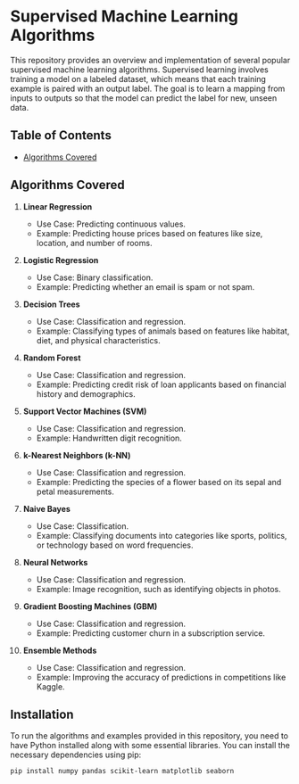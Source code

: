 # Supervised Machine Learning Algorithms

This repository provides an overview and implementation of several popular supervised machine learning algorithms. Supervised learning involves training a model on a labeled dataset, which means that each training example is paired with an output label. The goal is to learn a mapping from inputs to outputs so that the model can predict the label for new, unseen data.

## Table of Contents

- [Algorithms Covered](#algorithms-covered)

## Algorithms Covered

1. **Linear Regression**
   - Use Case: Predicting continuous values.
   - Example: Predicting house prices based on features like size, location, and number of rooms.

2. **Logistic Regression**
   - Use Case: Binary classification.
   - Example: Predicting whether an email is spam or not spam.

3. **Decision Trees**
   - Use Case: Classification and regression.
   - Example: Classifying types of animals based on features like habitat, diet, and physical characteristics.

4. **Random Forest**
   - Use Case: Classification and regression.
   - Example: Predicting credit risk of loan applicants based on financial history and demographics.

5. **Support Vector Machines (SVM)**
   - Use Case: Classification and regression.
   - Example: Handwritten digit recognition.

6. **k-Nearest Neighbors (k-NN)**
   - Use Case: Classification and regression.
   - Example: Predicting the species of a flower based on its sepal and petal measurements.

7. **Naive Bayes**
   - Use Case: Classification.
   - Example: Classifying documents into categories like sports, politics, or technology based on word frequencies.

8. **Neural Networks**
   - Use Case: Classification and regression.
   - Example: Image recognition, such as identifying objects in photos.

9. **Gradient Boosting Machines (GBM)**
   - Use Case: Classification and regression.
   - Example: Predicting customer churn in a subscription service.

10. **Ensemble Methods**
    - Use Case: Classification and regression.
    - Example: Improving the accuracy of predictions in competitions like Kaggle.
  

## Installation

To run the algorithms and examples provided in this repository, you need to have Python installed along with some essential libraries. You can install the necessary dependencies using pip:

```bash
pip install numpy pandas scikit-learn matplotlib seaborn
